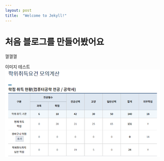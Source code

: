 ```yaml
---
layout: post
title:  "Welcome to Jekyll!"
---
```


# 처음 블로그를 만들어봤어요

껄껄껄

이미지 테스트 ![이미지](/assets/1.png)